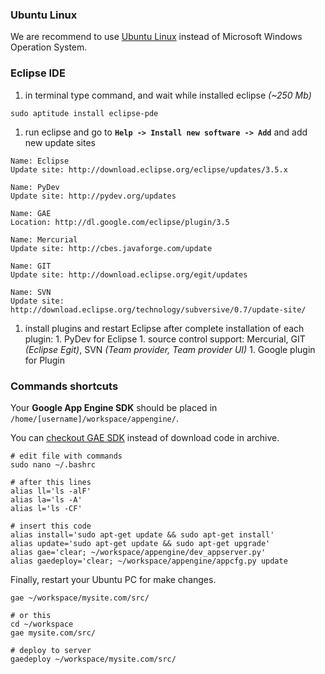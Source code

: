 ### Ubuntu Linux ###

We are recommend to use [Ubuntu Linux](http://www.ubuntu.com/) instead of Microsoft Windows Operation System.


### Eclipse IDE ###

  1. in terminal type command, and wait while installed eclipse _(~250 Mb)_
```
sudo aptitude install eclipse-pde
```
  1. run eclipse and go to **`Help -> Install new software -> Add`** and add new update sites
```
Name: Eclipse
Update site: http://download.eclipse.org/eclipse/updates/3.5.x

Name: PyDev
Update site: http://pydev.org/updates

Name: GAE
Location: http://dl.google.com/eclipse/plugin/3.5

Name: Mercurial
Update site: http://cbes.javaforge.com/update

Name: GIT
Update site: http://download.eclipse.org/egit/updates

Name: SVN
Update site: http://download.eclipse.org/technology/subversive/0.7/update-site/
```
  1. install plugins and restart Eclipse after complete installation of each plugin:
    1. PyDev for Eclipse
    1. source control support: Mercurial, GIT _(Eclipse Egit)_, SVN _(Team provider, Team provider UI)_
    1. Google plugin for Plugin


### Commands shortcuts ###

Your **Google App Engine SDK** should be placed in `/home/[username]/workspace/appengine/`.

You can [checkout GAE SDK](http://code.google.com/p/googleappengine/source/checkout) instead of download code in archive.

```
# edit file with commands
sudo nano ~/.bashrc

# after this lines
alias ll='ls -alF'
alias la='ls -A'
alias l='ls -CF'

# insert this code
alias install='sudo apt-get update && sudo apt-get install'
alias update='sudo apt-get update && sudo apt-get upgrade'
alias gae='clear; ~/workspace/appengine/dev_appserver.py'
alias gaedeploy='clear; ~/workspace/appengine/appcfg.py update
```

Finally, restart your Ubuntu PC for make changes.

```
gae ~/workspace/mysite.com/src/

# or this
cd ~/workspace
gae mysite.com/src/

# deploy to server
gaedeploy ~/workspace/mysite.com/src/
```